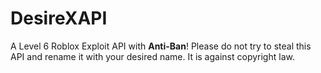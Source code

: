 # DesireXAPI
A Level 6 Roblox Exploit API with **Anti-Ban**!
Please do not try to steal this API and rename it with your desired name. It is against copyright law.
